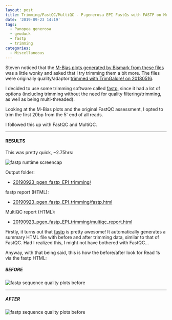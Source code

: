 ```yaml
---
layout: post
title: Trimming/FastQC/MultiQC - P.generosa EPI FastQs with FASTP on Mox
date: '2019-09-23 14:19'
tags:
  - Panopea generosa
  - geoduck
  - fastp
  - trimming
categories:
  - Miscellaneous
---
```

Steven noticed that the [M-Bias plots generated by Bismark from these files](https://github.com/RobertsLab/resources/issues/408#issuecomment-534180697) was a little wonky and asked that I try trimming them a bit more. The files were originally quality/adaptor [trimmed with TrimGalore! on 20180516](https://robertslab.github.io/sams-notebook/2018/05/16/trimgalorefastqcmultiqc-trimgalore-rrbs-geoduck-bs-seq-fastq-data-directional.html).

I decided to use some trimming software called [fastp](https://github.com/OpenGene/fastp), since it had a lot of options (including trimming without the need for quality filtering/trimming, as well as being multi-threaded).

Looking at the M-Bias plots and the original FastQC assessment, I opted to trim the first 20bp from the 5' end of all reads.

I followed this up with FastQC and MultiQC.

---

#### RESULTS

This was pretty quick, ~2.75hrs:

![fastp runtime screencap](https://github.com/RobertsLab/sams-notebook/blob/master/images/screencaps/20190923_fastp_trimming_EPI_runtime.png?raw=true)

Output folder:

- [20190923_pgen_fastp_EPI_trimming/](https://gannet.fish.washington.edu/Atumefaciens/20190923_pgen_fastp_EPI_trimming/)


fastp report (HTML):

- [20190923_pgen_fastp_EPI_trimming/fastp.html](https://gannet.fish.washington.edu/Atumefaciens/20190923_pgen_fastp_EPI_trimming/fastp.html)


MultiQC report (HTML):

- [20190923_pgen_fastp_EPI_trimming/multiqc_report.html](https://gannet.fish.washington.edu/Atumefaciens/20190923_pgen_fastp_EPI_trimming/multiqc_report.html)


Firstly, it turns out that [fastp](https://github.com/OpenGene/fastp) is pretty awesome! It automatically generates a summary HTML file with before and after trimming data, similar to that of FastQC. Had I realized this, I might not have bothered with FastQC...

Anyway, with that being said, this is how the before/after look for Read 1s via the fastp HTML:

##### BEFORE
![fastp sequence quality plots before](https://github.com/RobertsLab/sams-notebook/blob/master/images/screencaps/20190923_fastp_trimming_EPI_before.png?raw=true)

---

##### AFTER
![fastp sequence quality plots before](https://github.com/RobertsLab/sams-notebook/blob/master/images/screencaps/20190923_fastp_trimming_EPI_after.png?raw=true)

